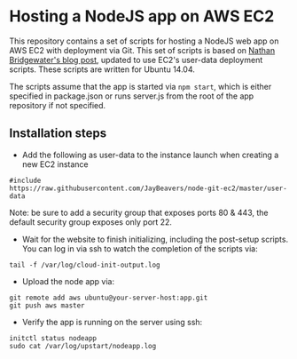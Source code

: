 # Hosting a NodeJS app on AWS EC2

This repository contains a set of scripts for hosting a NodeJS web app on AWS EC2
with deployment via Git.  This set of scripts is based on [Nathan Bridgewater's
blog post](http://iws.io/hosting-a-nodejs-express-application-on-amazon-web-services-ec2/),
updated to use EC2's user-data deployment scripts.  These scripts are written for
Ubuntu 14.04.

The scripts assume that the app is started via `npm start`, which is either
specified in package.json or runs server.js from the root of the app repository
if not specified.

## Installation steps

* Add the following as user-data to the instance launch when creating a new EC2 instance
```
#include
https://raw.githubusercontent.com/JayBeavers/node-git-ec2/master/user-data
```
Note: be sure to add a security group that exposes ports 80 & 443, the default security group exposes only port 22.

* Wait for the website to finish initializing, including the post-setup scripts.
You can log in via ssh to watch the completion of the scripts via:
```
tail -f /var/log/cloud-init-output.log
```

* Upload the node app via:
```
git remote add aws ubuntu@your-server-host:app.git
git push aws master
```

* Verify the app is running on the server using ssh:
```
initctl status nodeapp
sudo cat /var/log/upstart/nodeapp.log
```
